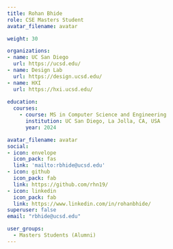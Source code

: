 ```yaml
---
title: Rohan Bhide
role: CSE Masters Student
avatar_filename: avatar

weight: 30

organizations:
- name: UC San Diego
  url: https://ucsd.edu/
- name: Design Lab
  url: https://design.ucsd.edu/
- name: HXI
  url: https://hxi.ucsd.edu/
  
education:
  courses:
    - course: MS in Computer Science and Engineering
      institution: UC San Diego, La Jolla, CA, USA
      year: 2024

avatar_filename: avatar
social:
- icon: envelope
  icon_pack: fas
  link: 'mailto:rbhide@ucsd.edu'
- icon: github
  icon_pack: fab
  link: https://github.com/rhn19/
- icon: linkedin
  icon_pack: fab
  link: https://www.linkedin.com/in/rohanbhide/
superuser: false
email: "rbhide@ucsd.edu"

user_groups:
  - Masters Students (Alumni)
---
```


